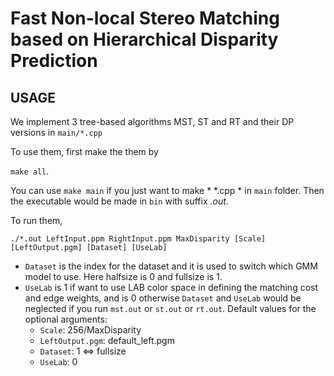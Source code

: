 # Fast Non-local Stereo Matching based on Hierarchical Disparity Prediction

## USAGE

We implement 3 tree-based algorithms MST, ST and RT and their DP versions in
`main/*.cpp`


To use them, first make the them by

`make all`.

You can use `make main` if you just want to make * \*.cpp * in `main` folder.
Then the executable would be made in `bin` with suffix *.out*.


To run them, 

`./*.out LeftInput.ppm RightInput.ppm MaxDisparity [Scale] [LeftOutput.pgm]
[Dataset] [UseLab]`

- `Dataset` is the index for the dataset and it is used to switch which GMM
model to use. Here halfsize is 0 and fullsize is 1. 
- `UseLab` is 1 if want to use LAB color space in defining the matching cost and
edge weights, and is 0 otherwise
`Dataset` and `UseLab` would be neglected if you run `mst.out` or `st.out` or
`rt.out`.
Default values for the optional arguments:
  - `Scale`: 256/MaxDisparity
  - `LeftOutput.pgm`: default\_left.pgm
  - `Dataset`: 1 <=> fullsize
  - `UseLab`: 0
